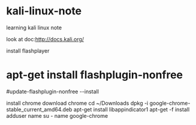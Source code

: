 # kali-linux-note
learning kali linux note

look at doc:http://docs.kali.org/

install flashplayer
# apt-get install flashplugin-nonfree
#update-flashplugin-nonfree --install

install chrome
download chrome
cd ~/Downloads
dpkg -i google-chrome-stable_current_amd64.deb
apt-get install libappindicator1
apt-get -f install
adduser name
su - name
google-chrome 
